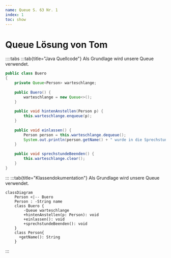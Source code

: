 ```yaml
---
name: Queue S. 63 Nr. 1
index: 1
toc: show
---
```


# Queue Lösung von Tom

::::tabs
:::tab{title="Java Quellcode"}
Als Grundlage wird unsere Queue verwendet.
```java
public class Buero
{
    private Queue<Person> warteschlange;
    
    public Buero() {
        warteschlange = new Queue<>();
    }
    
    public void hintenAnstellen(Person p) {
        this.warteschlange.enqueue(p);
    }
    
    public void einlassen() {
        Person person = this.warteschlange.dequeue();
        System.out.println(person.getName() + " wurde in die Sprechstunde geschickt");
    }
    
    public void sprechstundeBeenden() {
        this.warteschlange.clear();
    }
}
```
:::
:::tab{title="Klassendokumentation"}
Als Grundlage wird unsere Queue verwendet.
```mermaid
classDiagram
    Person <|-- Buero
    Person : -String name
    class Buero {
        -Queue warteschlange
        +hintenAnstellen(p: Person): void
        +einlassen(): void
        +sprechstundeBeenden(): void
    }
    class Person{
      +getName(): String
    }
```
:::
